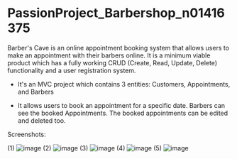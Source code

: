 # PassionProject_Barbershop_n01416375
Barber's Cave is an online appointment booking system that allows users to make an appointment with their barbers online. It is a minimum viable product which has a fully working CRUD (Create, Read, Update, Delete) functionality and a user registration system.

- It's an MVC project which contains 3 entities: Customers, Appointments, and Barbers

- It allows users to book an appointment for a specific date. Barbers can see the booked Appointments. The booked appointments can be edited and deleted too. 

Screenshots:


(1)
![image](https://user-images.githubusercontent.com/46188042/111691196-7343c500-8804-11eb-9b56-2d7f08f6d0bf.png)
(2)
![image](https://user-images.githubusercontent.com/46188042/111691496-c289f580-8804-11eb-8e18-d0a398c2c11d.png)
(3)
![image](https://user-images.githubusercontent.com/46188042/111691581-d897b600-8804-11eb-8be0-b053f806dacd.png)
(4)
![image](https://user-images.githubusercontent.com/46188042/111694383-34b00980-8808-11eb-864d-7b7acaa96ec2.png)
(5)
![image](https://user-images.githubusercontent.com/46188042/111694430-442f5280-8808-11eb-9d4e-d2a60376275f.png)
